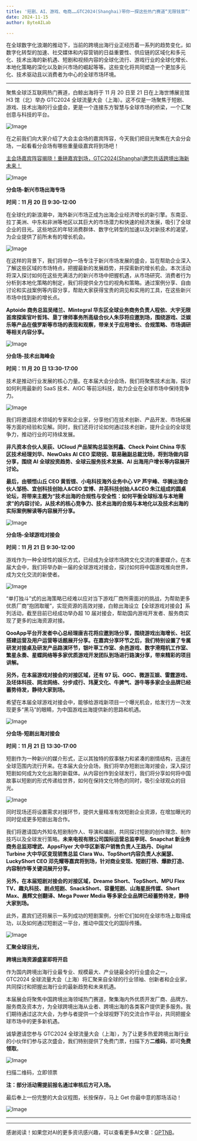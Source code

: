 ```yaml
---
title: '短剧、AI、游戏、电商……GTC2024(Shanghai)带你一探这些热门赛道“无限钱景”'
date: 2024-11-15
author: ByteAILab

---
```


在全球数字化浪潮的推动下，当前的跨境出海行业正经历着一系列的趋势变化，如数字化转型的加速、社交媒体和内容营销的日益重要性、供应链的区域化和多元化、技术出海的新机遇、短剧和视频内容的全球化流行、游戏行业的全球化增长、本地化策略的深化以及新兴市场的崛起等等。这些变化将共同塑造一个更加多元化、技术驱动且以消费者为中心的全球市场环境。

---


聚焦全球泛互联网热门赛道，白鲸出海将于 11 月 20 日至 21 日在上海世博展览馆 H3 馆（北）举办 GTC2024 全球流量大会（上海）。这不仅是一场聚焦于短剧、游戏、技术出海的行业盛会，更是一个连接东方智慧与全球市场的桥梁，一个汇聚创意与科技的平台。

![Image](http://www.jesonc.com/FjdXslDUg4NrCVvUa0MlTqOJcPF6)

在之前我们向大家介绍了大会主会场的嘉宾阵容，今天我们把目光聚焦在大会分会场，一起看看分会场有哪些重量级嘉宾将到场吧！

[主会场嘉宾阵容揭晓！重磅嘉宾到场，GTC2024(Shanghai)邀您共话跨境出海新未来！](http://mp.weixin.qq.com/s?__biz=MzA3NTQ4NjczNw==&mid=2650663917&idx=2&sn=fa215c0b54b36d3697fed309a594bbf0&chksm=87668893b0110185a3f8c064efb4367775b1323de234e10270a66f66fb9946e861c51a454a92&scene=21#wechat_redirect)

![Image](http://www.jesonc.com/Fu1rDCU08sYEUYIWsC_xpcEa5ShP)

**分会场-新兴市场出海专场**

**时间：11 月 20 日 9:30-12:00**

在全球化的新浪潮中，海外新兴市场正成为出海企业经济增长的新引擎。东南亚、拉丁美洲、中东和非洲等地区以其巨大的市场潜力和快速的经济发展，吸引了全球企业的目光。这些地区的年轻消费群体、数字化转型的加速以及对新技术的渴望，为企业提供了前所未有的增长机会。

![Image](http://www.jesonc.com/Fl7T99xmTjyNoC05J-8tW4cYEIR3)

在这样的背景下，我们将举办一场专注于新兴市场发展的盛会，旨在帮助企业深入了解这些区域的市场特点，把握最新的发展趋势，并探索新的增长机会。本次活动将深入探讨如何在这些充满活力的新兴市场中把握机遇，从市场研究、消费者行为分析到本地化策略的制定，我们将提供全方位的视角和策略。通过案例分享、自由讨论和实战案例等内容分享，帮助大家获得宝贵的洞见和实用的工具，在这些新兴市场中找到新的增长点。

**Aptoide 商务总监吴绪兰、Mintegral 华东区全球业务商务负责人程依、大宇无限首席探索官叶哲玮、垦丁律师事务所高级合伙人朱莎将应邀到场，围绕游戏、泛娱乐等产品在俄罗斯等市场的表现和观察，带来关于应用增长、合规策略、市场调研等相关内容分享。**

![Image](http://www.jesonc.com/Fu1rDCU08sYEUYIWsC_xpcEa5ShP)

**分会场-技术出海峰会**

**时间：11 月 20 日 13:30-17:00**

技术是推动行业发展的核心力量。在本届大会分会场，我们将聚焦技术出海，探讨如何利用最新的 SaaS 技术、AIGC 等前沿科技，助力企业在全球市场中保持竞争力。

![Image](http://www.jesonc.com/FlRgLqk4gKXPo01Bt2-xIoKbK_Sl)

我们将邀请技术领域的专家和企业家，分享他们在技术创新、产品开发、市场拓展等方面的经验和见解。同时，我们还将讨论如何通过技术创新，提升企业的全球竞争力，推动行业的可持续发展。

**非凡资本合伙人吴荻、UCloud 产品架构总监张柯鑫、Check Point China 华东区技术经理刘华、NewOaks AI CEO 栾晓锐、联易融副总裁沈旸，将到场做内容分享，围绕 AI 全球投资趋势、全球云服务技术发展、AI 出海用户增长等内容展开讨论。**

**最后，由顿悟山丘 CEO 黄哲铿、小电科技海外业务中心 VP 芦宇峰、华狮出海合伙人邹杨、宜创科技创始人&amp;CEO 宜博、井英科技创始人&amp;CEO 朱江组成的圆桌论坛，将带来主题为“技术出海的合规性与安全性：如何平衡全球标准与本地需求”的内容讨论，从技术的核心竞争力、技术出海的合规与本地化以及技术出海的实际案例解读等内容展开分享。**

![Image](http://www.jesonc.com/Fu1rDCU08sYEUYIWsC_xpcEa5ShP)

**分会场-全球游戏对接会**

**时间：11 月 21 日 9:30-12:00**

游戏作为一种全球性的娱乐方式，已经成为全球市场跨文化交流的重要媒介。在本届大会中，我们将举办新一届的全球游戏对接会，探讨如何将中国游戏推向世界，成为文化交流的新使者。

![Image](http://www.jesonc.com/FoiApsi2bXLCBS27N-XRvwAZAV-g)

“单打独斗”式的出海策略已经难以应对当下游戏厂商所需面对的挑战，为帮助更多优质厂商“抱团取暖”，实现资源的高效对接，白鲸出海设立【全球游戏对接会】系列活动，截至目前已经成功举办超 10 届对接会，帮助国内游戏开发者、服务商实现了更多的出海资源对接。

**QooApp平台开发者中心总经理唐吉花将应邀到场分享，围绕游戏出海增长、社区搭建运营及用户运营等话题展开分享。在嘉宾分享环节之后，我们特别设置了专属研发对接桌及研发产品路演环节，银叶草工作室、余邑游戏、数字滑翔机工作室、繁星永奏、星蝶网络等多家优质游戏开发团队到场进行路演分享，带来精彩的项目讲解。**

**另外，在本届游戏对接会的对接区域，还有 97 玩、GGC、微游互娱、雷霆游戏、及坯体科技、网龙网络、分步成行、玮夏文化、牛脾气、游牛等多家企业品牌已经蓄势待发，静待大家到场。**

希望在本届全球游戏对接会中，能够给游戏新项目一个曝光机会，给发行方一次发现更多“黑马”的眼睛，为中国游戏出海提供新的思路和机遇。

![Image](http://www.jesonc.com/Fu1rDCU08sYEUYIWsC_xpcEa5ShP)

**分会场-短剧出海对接会**

**时间：11 月 21 日 13:30-17:00**

短剧作为一种新兴的媒介形式，正以其独特的叙事魅力和紧凑的剧情结构，迅速在全球范围内流行开来。在本届大会分会场，我们将举办短剧出海对接会，深入探讨短剧如何成为文化出海的新载体。从内容创作到全球发行，我们将分享如何将中国故事以短剧的形式传递给世界，如何在保持文化特色的同时，吸引全球观众的目光。

![Image](http://www.jesonc.com/Fi9pbKBDO4KlM_4PDxefwsZWtzfS)

同时现场还将设置需求对接环节，提供大量精准有效短剧企业资源，在增加曝光的同时促成更多短剧出海合作。

我们将邀请国内外知名短剧制作人、导演和编剧，共同探讨短剧的创作理念、制作技巧以及全球发行策略。**未来电视有限公司国际运营总监李珂、Snapchat 新业务商务总监郑增武、AppsFlyer 大中华区新客户销售负责人王路丹、Digital Turbine 大中华区变现销售总监 Clara Wu、TopShort内容负责人水阑瑟、LuckyShort CEO 邓先耀等嘉宾将到场，针对商业变现、短剧打榜、爆款打造、内容制作等关键词展开分享。**

**另外，在本届短剧对接会的对接区域，Dreame Short、TopShort、MPU FIex TV、趣丸科技、剧点短剧、SnackShort、容量短剧、山海星辰传媒、Short Max、晨辉文创翻译、Mega Power Media 等多家企业品牌已经蓄势待发，静待大家到场。**

此外，嘉宾们还将展示一系列成功的短剧案例，分析它们如何在全球市场上取得成功，以及如何通过短剧这一平台，推动中国文化的国际传播。

![Image](http://www.jesonc.com/Fu1rDCU08sYEUYIWsC_xpcEa5ShP)

**汇聚全球目光，**

**跨境出海资源盛宴即将开启**

作为国内跨境出海行业最专业、规模最大、产业链最全的行业盛会之一，GTC2024 全球流量大会（上海）将汇聚来自全球的行业领袖、创新者和企业家，共同探讨和把握出海行业的最新趋势和未来机遇。

本届展会将聚焦中国跨境出海领域热门赛道，聚集海内外优质开发厂商、品牌方、服务商及资本方，为全球跨境出海从业者、跨境出海的各类客户提供更多服务。我们期待通过这次大会，为参与者提供一个全球视野下的交流合作平台，共同把握全球市场中的更多新机遇。

诚挚邀请您参与 GTC2024 全球流量大会（上海），为了让更多热爱跨境出海行业的小伙伴们参与这次盛会，我们特别提供了免费门票，扫描下方**二维码**，即可**免费领取**。

![Image](http://www.jesonc.com/FuuTvEryI7-yyxEp68G13s64pxzc)

扫描二维码，立即领票

**注：部分活动需提前报名通过审核后方可入场。**

最后奉上一份完整的大会议程图，长按保存，马上 Get 你最中意的那场活动！

![Image](http://www.jesonc.com/FlTWO6FjgmCKl-20Oy_PLJ7N_35C)

---
---
感谢阅读！如果您对AI的更多资讯感兴趣，可以查看更多AI文章：[GPTNB](https://gptnb.com)。